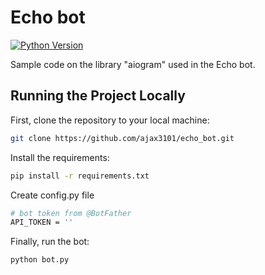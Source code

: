 # Echo bot

[![Python Version](https://img.shields.io/badge/python-3.9-brightgreen.svg)](https://python.org)

Sample code on the library "aiogram" used in the Echo bot.

## Running the Project Locally

First, clone the repository to your local machine:

```bash
git clone https://github.com/ajax3101/echo_bot.git
```

Install the requirements:

```bash
pip install -r requirements.txt
```
Create config.py file
```bash
# bot token from @BotFather
API_TOKEN = ''
```
Finally, run the bot:

```bash
python bot.py
```
